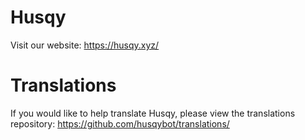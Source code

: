 # Husqy
Visit our website: https://husqy.xyz/

# Translations
If you would like to help translate Husqy, please view the translations repository: https://github.com/husqybot/translations/
